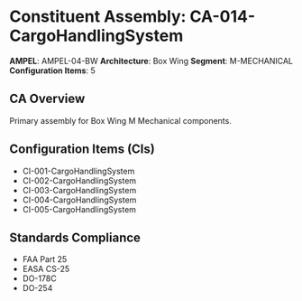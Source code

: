 # Constituent Assembly: CA-014-CargoHandlingSystem

**AMPEL**: AMPEL-04-BW
**Architecture**: Box Wing
**Segment**: M-MECHANICAL
**Configuration Items**: 5

## CA Overview
Primary assembly for Box Wing M Mechanical components.

## Configuration Items (CIs)
- CI-001-CargoHandlingSystem
- CI-002-CargoHandlingSystem
- CI-003-CargoHandlingSystem
- CI-004-CargoHandlingSystem
- CI-005-CargoHandlingSystem

## Standards Compliance
- FAA Part 25
- EASA CS-25
- DO-178C
- DO-254
